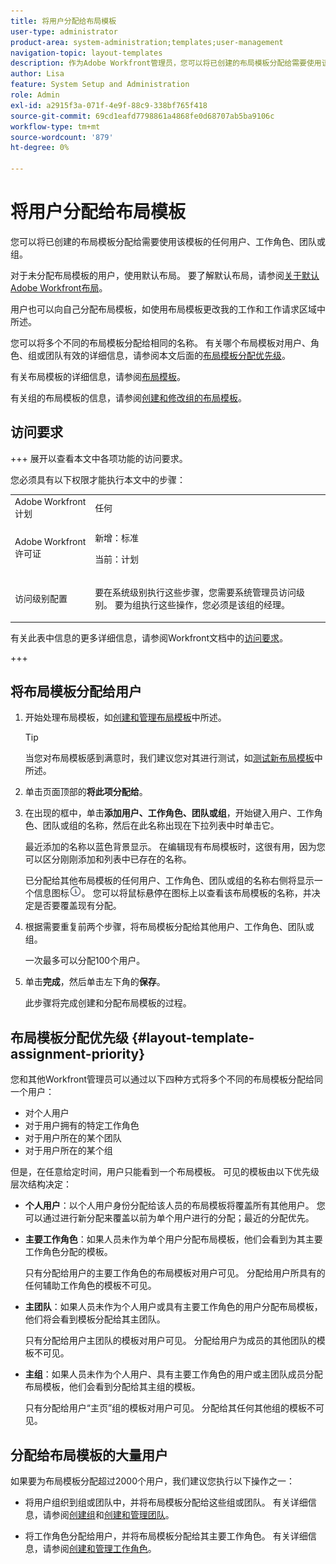 ```yaml
---
title: 将用户分配给布局模板
user-type: administrator
product-area: system-administration;templates;user-management
navigation-topic: layout-templates
description: 作为Adobe Workfront管理员，您可以将已创建的布局模板分配给需要使用该布局模板的任何用户、工作角色、团队或组。
author: Lisa
feature: System Setup and Administration
role: Admin
exl-id: a2915f3a-071f-4e9f-88c9-338bf765f418
source-git-commit: 69cd1eafd7798861a4868fe0d68707ab5ba9106c
workflow-type: tm+mt
source-wordcount: '879'
ht-degree: 0%

---
```


# 将用户分配给布局模板

您可以将已创建的布局模板分配给需要使用该模板的任何用户、工作角色、团队或组。

对于未分配布局模板的用户，使用默认布局。 要了解默认布局，请参阅[关于默认Adobe Workfront布局](../../../administration-and-setup/customize-workfront/use-layout-templates/about-the-default-wf-layout.md)。

用户也可以向自己分配布局模板，如使用布局模板更改我的工作和工作请求区域中所述。

您可以将多个不同的布局模板分配给相同的名称。 有关哪个布局模板对用户、角色、组或团队有效的详细信息，请参阅本文后面的[布局模板分配优先级](#layout-template-assignment-priority)。

有关布局模板的详细信息，请参阅[布局模板](../../../administration-and-setup/customize-workfront/use-layout-templates/use-layout-templates-customize-ui.md)。

有关组的布局模板的信息，请参阅[创建和修改组的布局模板](../../../administration-and-setup/manage-groups/work-with-group-objects/create-and-modify-a-groups-layout-templates.md)。

## 访问要求

+++ 展开以查看本文中各项功能的访问要求。

您必须具有以下权限才能执行本文中的步骤：

<table style="table-layout:auto"> 
 <col> 
 <col> 
 <tbody> 
  <tr> 
   <td role="rowheader">Adobe Workfront计划</td> 
   <td>任何</td> 
  </tr> 
  <tr> 
   <td role="rowheader">Adobe Workfront许可证</td> 
   <td><p>新增：标准</p>
  <p> 当前：计划</p>
   </td> 
  </tr> 
  <tr> 
   <td role="rowheader">访问级别配置</td> 
   <td> <p>要在系统级别执行这些步骤，您需要系统管理员访问级别。
要为组执行这些操作，您必须是该组的经理。</p> </td> 
  </tr> 
 </tbody> 
</table>

有关此表中信息的更多详细信息，请参阅Workfront文档中的[访问要求](/help/quicksilver/administration-and-setup/add-users/access-levels-and-object-permissions/access-level-requirements-in-documentation.md)。

+++

## 将布局模板分配给用户

1. 开始处理布局模板，如[创建和管理布局模板](../../../administration-and-setup/customize-workfront/use-layout-templates/create-and-manage-layout-templates.md)中所述。

   >[!TIP]
   >
   >当您对布局模板感到满意时，我们建议您对其进行测试，如[测试新布局模板](../../../administration-and-setup/customize-workfront/use-layout-templates/test-a-layout-template.md)中所述。

1. 单击页面顶部的&#x200B;**将此项分配给**。
1. 在出现的框中，单击&#x200B;**添加用户、工作角色、团队或组**，开始键入用户、工作角色、团队或组的名称，然后在此名称出现在下拉列表中时单击它。

   最近添加的名称以蓝色背景显示。 在编辑现有布局模板时，这很有用，因为您可以区分刚刚添加和列表中已存在的名称。

   已分配给其他布局模板的任何用户、工作角色、团队或组的名称右侧将显示一个信息图标![信息图标](assets/info-icon.png)。 您可以将鼠标悬停在图标上以查看该布局模板的名称，并决定是否要覆盖现有分配。

1. 根据需要重复前两个步骤，将布局模板分配给其他用户、工作角色、团队或组。

   一次最多可以分配100个用户。

1. 单击&#x200B;**完成**，然后单击左下角的&#x200B;**保存**。

   此步骤将完成创建和分配布局模板的过程。

## 布局模板分配优先级 {#layout-template-assignment-priority}

您和其他Workfront管理员可以通过以下四种方式将多个不同的布局模板分配给同一个用户：

* 对个人用户
* 对于用户拥有的特定工作角色
* 对于用户所在的某个团队
* 对于用户所在的某个组

但是，在任意给定时间，用户只能看到一个布局模板。 可见的模板由以下优先级层次结构决定：

* **个人用户**：以个人用户身份分配给该人员的布局模板将覆盖所有其他用户。 您可以通过进行新分配来覆盖以前为单个用户进行的分配；最近的分配优先。
* **主要工作角色**：如果人员未作为单个用户分配布局模板，他们会看到为其主要工作角色分配的模板。

  只有分配给用户的主要工作角色的布局模板对用户可见。 分配给用户所具有的任何辅助工作角色的模板不可见。

* **主团队**：如果人员未作为个人用户或具有主要工作角色的用户分配布局模板，他们将会看到模板分配给其主团队。

  只有分配给用户主团队的模板对用户可见。 分配给用户为成员的其他团队的模板不可见。

* **主组**：如果人员未作为个人用户、具有主要工作角色的用户或主团队成员分配布局模板，他们会看到分配给其主组的模板。

  只有分配给用户“主页”组的模板对用户可见。 分配给其任何其他组的模板不可见。

## 分配给布局模板的大量用户

<!--If you edit a layout template which is assigned to more than 2000 users and make changes to it, only the first 2000 users will be retained on the layout template and will see the changes you made. The layout template is removed from all others.
-->
如果要为布局模板分配超过2000个用户，我们建议您执行以下操作之一：

* 将用户组织到组或团队中，并将布局模板分配给这些组或团队。 有关详细信息，请参阅[创建组](../../../administration-and-setup/manage-groups/create-and-manage-groups/create-a-group.md)和[创建和管理团队](../../../people-teams-and-groups/create-and-manage-teams/create-and-mange-teams.md)。

* 将工作角色分配给用户，并将布局模板分配给其主要工作角色。 有关详细信息，请参阅[创建和管理工作角色](../../../administration-and-setup/set-up-workfront/organizational-setup/create-manage-job-roles.md)。
